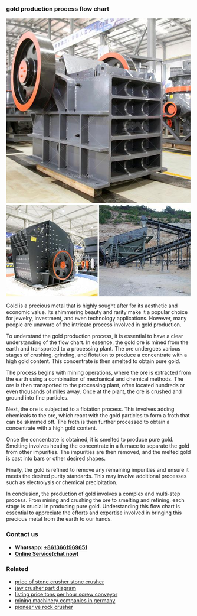 <h3>gold production process flow chart</h3><img src='1708589535.jpg' alt=''><p>Gold is a precious metal that is highly sought after for its aesthetic and economic value. Its shimmering beauty and rarity make it a popular choice for jewelry, investment, and even technology applications. However, many people are unaware of the intricate process involved in gold production.</p><p>To understand the gold production process, it is essential to have a clear understanding of the flow chart. In essence, the gold ore is mined from the earth and transported to a processing plant. The ore undergoes various stages of crushing, grinding, and flotation to produce a concentrate with a high gold content. This concentrate is then smelted to obtain pure gold.</p><p>The process begins with mining operations, where the ore is extracted from the earth using a combination of mechanical and chemical methods. The ore is then transported to the processing plant, often located hundreds or even thousands of miles away. Once at the plant, the ore is crushed and ground into fine particles.</p><p>Next, the ore is subjected to a flotation process. This involves adding chemicals to the ore, which react with the gold particles to form a froth that can be skimmed off. The froth is then further processed to obtain a concentrate with a high gold content.</p><p>Once the concentrate is obtained, it is smelted to produce pure gold. Smelting involves heating the concentrate in a furnace to separate the gold from other impurities. The impurities are then removed, and the melted gold is cast into bars or other desired shapes.</p><p>Finally, the gold is refined to remove any remaining impurities and ensure it meets the desired purity standards. This may involve additional processes such as electrolysis or chemical precipitation.</p><p>In conclusion, the production of gold involves a complex and multi-step process. From mining and crushing the ore to smelting and refining, each stage is crucial in producing pure gold. Understanding this flow chart is essential to appreciate the efforts and expertise involved in bringing this precious metal from the earth to our hands.</p><h3>Contact us</h3><ul><li><strong>Whatsapp:&nbsp;<a href="https://wa.me/8613661969651">+8613661969651</a></strong></li><li><a href="https://swt.shibang-china.com/?git&amp;zhl&amp;gold production process flow chart"><strong>Online Service(chat now)</strong></a></li></ul><h3>Related</h3><ul><li><a href='price of stone crusher stone crusher.md'>price of stone crusher stone crusher</a></li><li><a href='jaw crusher part diagram.md'>jaw crusher part diagram</a></li><li><a href='listing price tons per hour screw conveyor.md'>listing price tons per hour screw conveyor</a></li><li><a href='mining machinery companies in germany.md'>mining machinery companies in germany</a></li><li><a href='pioneer ve rock crusher.md'>pioneer ve rock crusher</a></li></ul>
